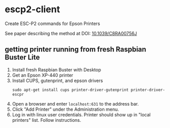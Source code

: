 # escp2-client
Create ESC-P2 commands for Epson Printers

See paper describing the method at DOI: [10.1039/C8RA00756J](https://pubs.rsc.org/en/content/articlelanding/2018/ra/c8ra00756j#!divAbstract)


## getting printer running from fresh Raspbian Buster Lite

1.  Install fresh Raspbian Buster with Desktop
2.  Get an Epson XP-440 printer
3.  Install CUPS, gutenprint, and epson drivers
    ```shell
    sudo apt-get install cups printer-driver-gutenprint printer-driver-escpr
    ```
4.  Open a browser and enter `localhost:631` to the address bar.
5.  Click "Add Printer" under the Administration menu.
6.  Log in with linux user credentials.  Printer should show up in "local printers" list.  Follow instructions.
